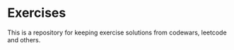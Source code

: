 # Exercises

This is a repository for keeping exercise solutions from codewars, leetcode and others. 
